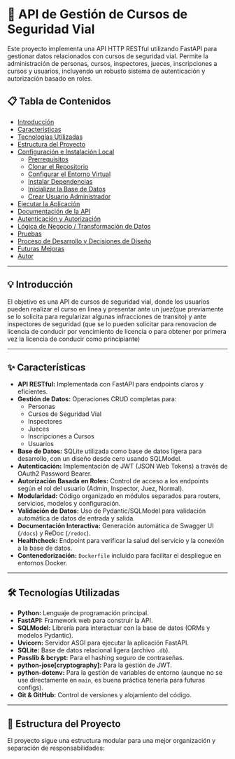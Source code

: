 # 🚀 API de Gestión de Cursos de Seguridad Vial

Este proyecto implementa una API HTTP RESTful utilizando FastAPI para gestionar datos relacionados con cursos de seguridad vial. Permite la administración de personas, cursos, inspectores, jueces, inscripciones a cursos y usuarios, incluyendo un robusto sistema de autenticación y autorización basado en roles.


## 📋 Tabla de Contenidos

* [Introducción](#-introducción)
* [Características](#-características)
* [Tecnologías Utilizadas](#-tecnologías-utilizadas)
* [Estructura del Proyecto](#-estructura-del-proyecto)
* [Configuración e Instalación Local](#-configuración-e-instalación-local)
    * [Prerrequisitos](#prerrequisitos)
    * [Clonar el Repositorio](#clonar-el-repositorio)
    * [Configurar el Entorno Virtual](#configurar-el-entorno-virtual)
    * [Instalar Dependencias](#instalar-dependencias)
    * [Inicializar la Base de Datos](#inicializar-la-base-de-datos)
    * [Crear Usuario Administrador](#crear-usuario-administrador)
* [Ejecutar la Aplicación](#-ejecutar-la-aplicación)
* [Documentación de la API](#-documentación-de-la-api)
* [Autenticación y Autorización](#-autenticación-y-autorización)
* [Lógica de Negocio / Transformación de Datos](#-lógica-de-negocio--transformación-de-datos)
* [Pruebas](#-pruebas)
* [Proceso de Desarrollo y Decisiones de Diseño](#-proceso-de-desarrollo-y-decisiones-de-diseño)
* [Futuras Mejoras](#-futuras-mejoras)
* [Autor](#-autor)

---

## 💡 Introducción

 El objetivo es una API de cursos de seguridad vial, donde los usuarios pueden realizar el curso en linea y presentar ante un juez(que previamente se lo solicita para regularizar algunas infracciones de transito) y ante inspectores de seguridad (que se lo pueden solicitar para renovacion de licencia de conducir por vencimiento de licencia o para obtener por primera vez la licencia de conducir como principiante)

---

## ✨ Características

* **API RESTful:** Implementada con FastAPI para endpoints claros y eficientes.
* **Gestión de Datos:** Operaciones CRUD completas para:
    * Personas
    * Cursos de Seguridad Vial
    * Inspectores
    * Jueces
    * Inscripciones a Cursos
    * Usuarios
* **Base de Datos:** SQLite utilizada como base de datos ligera para desarrollo, con un diseño desde cero usando SQLModel.
* **Autenticación:** Implementación de JWT (JSON Web Tokens) a través de OAuth2 Password Bearer.
* **Autorización Basada en Roles:** Control de acceso a los endpoints según el rol del usuario (Admin, Inspector, Juez, Normal).
* **Modularidad:** Código organizado en módulos separados para routers, servicios, modelos y configuración.
* **Validación de Datos:** Uso de Pydantic/SQLModel para validación automática de datos de entrada y salida.
* **Documentación Interactiva:** Generación automática de Swagger UI (`/docs`) y ReDoc (`/redoc`).
* **Healthcheck:** Endpoint para verificar la salud del servicio y la conexión a la base de datos.
* **Contenedorización:** `Dockerfile` incluido para facilitar el despliegue en entornos Docker.

---

## 🛠️ Tecnologías Utilizadas

* **Python:** Lenguaje de programación principal.
* **FastAPI:** Framework web para construir la API.
* **SQLModel:** Librería para interactuar con la base de datos (ORMs y modelos Pydantic).
* **Uvicorn:** Servidor ASGI para ejecutar la aplicación FastAPI.
* **SQLite:** Base de datos relacional ligera (archivo `.db`).
* **Passlib & bcrypt:** Para el hashing seguro de contraseñas.
* **python-jose[cryptography]:** Para la gestión de JWT.
* **python-dotenv:** Para la gestión de variables de entorno (aunque no se use directamente en `main`, es buena práctica tenerla para futuras configs).
* **Git & GitHub:** Control de versiones y alojamiento del código.

---

## 📁 Estructura del Proyecto

El proyecto sigue una estructura modular para una mejor organización y separación de responsabilidades:
